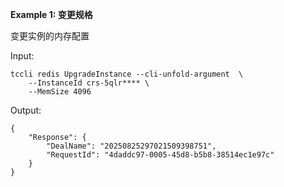 **Example 1: 变更规格**

变更实例的内存配置

Input: 

```
tccli redis UpgradeInstance --cli-unfold-argument  \
    --InstanceId crs-5qlr**** \
    --MemSize 4096
```

Output: 
```
{
    "Response": {
        "DealName": "20250825297021509398751",
        "RequestId": "4daddc97-0005-45d8-b5b8-38514ec1e97c"
    }
}
```

